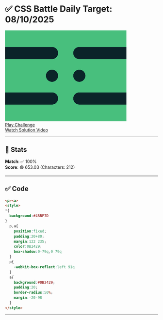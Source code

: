 # ✅ CSS Battle Daily Target: 08/10/2025

![Target](./images/08.png)  
[Play Challenge](https://cssbattle.dev/play/7vDkVGXDYLSjAqjAE5uN)  
[Watch Solution Video](https://youtube.com/shorts/yVR_dqq9NKA)

---

## 🔢 Stats

**Match**: ✅ 100%  
**Score**: 🟢 653.03 (Characters: 212)

---

## ✅ Code

```html
<p><a>
<style>
*{
  background:#48BF7D
}
  p,a{
    position:fixed;
    padding:20+80;
    margin:122 235;
    color:0B2429;
    box-shadow:0-79q,0 79q
  }
  p{
    -webkit-box-reflect:left 91q
  }
  a{
    background:#0B2429;
    padding:20;
    border-radius:50%;
    margin:-20-98
  }
</style>

```

---